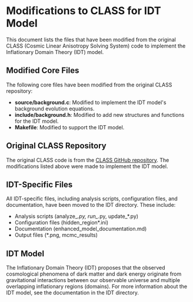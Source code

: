 # Modifications to CLASS for IDT Model

This document lists the files that have been modified from the original CLASS (Cosmic Linear Anisotropy Solving System) code to implement the Inflationary Domain Theory (IDT) model.

## Modified Core Files

The following core files have been modified from the original CLASS repository:

- **source/background.c**: Modified to implement the IDT model's background evolution equations.
- **include/background.h**: Modified to add new structures and functions for the IDT model.
- **Makefile**: Modified to support the IDT model.

## Original CLASS Repository

The original CLASS code is from the [CLASS GitHub repository](https://github.com/lesgourg/class_public). The modifications listed above were made to implement the IDT model.

## IDT-Specific Files

All IDT-specific files, including analysis scripts, configuration files, and documentation, have been moved to the IDT directory. These include:

- Analysis scripts (analyze_*.py, run_*.py, update_*.py)
- Configuration files (hidden_region*.ini)
- Documentation (enhanced_model_documentation.md)
- Output files (*.png, mcmc_results)

## IDT Model

The Inflationary Domain Theory (IDT) proposes that the observed cosmological phenomena of dark matter and dark energy originate from gravitational interactions between our observable universe and multiple overlapping inflationary regions (domains). For more information about the IDT model, see the documentation in the IDT directory.

